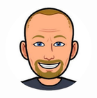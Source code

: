 <p align="center">
  <img src="https://github.com/cgbarrow/cgbarrow/blob/main/bitme.jpeg" alt="Christopher Barrow Bitmoji" style="width:200px;height:200px; clip-path: circle(50% at 50% 50%);"/>
</p>

